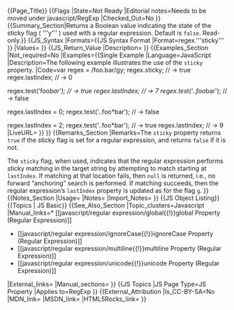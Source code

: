 {{Page_Title}}
{{Flags
|State=Not Ready
|Editorial notes=Needs to be moved under javascript/RegExp
|Checked_Out=No
}}
{{Summary_Section|Returns a Boolean value indicating the state of the sticky flag ( '''y''' ) used with a regular expression. Default is <code>false</code>. Read-only.}}
{{JS_Syntax
|Formats={{JS Syntax Format
|Format=regex.'''sticky'''
}}
|Values=
}}
{{JS_Return_Value
|Description=
}}
{{Examples_Section
|Not_required=No
|Examples={{Single Example
|Language=JavaScript
|Description=The following example illustrates the use of the <code>sticky</code> property.
|Code=var regex = /foo.bar/gy;
regex.sticky;
// → true
regex.lastIndex;
// → 0

regex.test('foo*bar');
// → true
regex.lastIndex;
// → 7
regex.test('..foo*bar');
// → false

regex.lastIndex = 0;
regex.test('..foo*bar');
// → false

regex.lastIndex = 2;
regex.test('..foo*bar');
// → true
regex.lastIndex;
// → 9
|LiveURL=
}}
}}
{{Remarks_Section
|Remarks=The <code>sticky</code> property returns <code>true</code> if the sticky flag is set for a regular expression, and returns <code>false</code> if it is not.

The <code>sticky</code> flag, when used, indicates that the regular expression performs sticky matching in the target string by attempting to match starting at <code>lastIndex</code>. If matching at that location fails, then <code>null</code> is returned, i.e., no forward “anchoring” search is performed. If matching succeeds, then the regular expression’s <code>lastIndex</code> property is updated as for the flag <code>g</code>.
}}
{{Notes_Section
|Usage=
|Notes=
|Import_Notes=
}}
{{JS Object Listing}}
{{Topics | JS Basic}}
{{See_Also_Section
|Topic_clusters=Javascript
|Manual_links=* [[javascript/regular expression/global{{!}}global Property (Regular Expression)]]
* [[javascript/regular expression/ignoreCase{{!}}ignoreCase Property (Regular Expression)]]
* [[javascript/regular expression/multiline{{!}}multiline Property (Regular Expression)]]
* [[javascript/regular expression/unicode{{!}}unicode Property (Regular Expression)]]

|External_links=
|Manual_sections=
}}
{{JS Topics
|JS Page Type=JS Property
|Applies to=RegExp
}}
{{External_Attribution
|Is_CC-BY-SA=No
|MDN_link=
|MSDN_link=
|HTML5Rocks_link=
}}